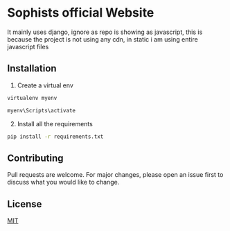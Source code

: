 # Sophists official Website

It mainly uses django, ignore as repo is showing as javascript, this is because the project is not using any cdn, in static i am using entire javascript files

## Installation

1. Create a virtual env

```bash
virtualenv myenv

myenv\Scripts\activate
```
2. Install all the requirements

```bash
pip install -r requirements.txt
```


## Contributing
Pull requests are welcome. For major changes, please open an issue first to discuss what you would like to change.

## License
[MIT](https://choosealicense.com/licenses/mit/)
